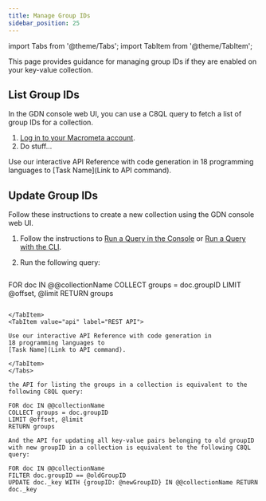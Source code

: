```yaml
---
title: Manage Group IDs
sidebar_position: 25
---
```


import Tabs from '@theme/Tabs';
import TabItem from '@theme/TabItem';

This page provides guidance for managing group IDs if they are enabled on your key-value collection.

## List Group IDs

<Tabs groupId="list-group-ids">
<TabItem value="console" label="Web Console">

In the GDN console web UI, you can use a C8QL query to fetch a list of group IDs for a collection.

1. [Log in to your Macrometa account](https://auth.paas.macrometa.io/).
2. Do stuff...

</TabItem>
<TabItem value="api" label="REST API">

Use our interactive API Reference with code generation in 
18 programming languages to 
[Task Name](Link to API command).

</TabItem>
</Tabs>

## Update Group IDs

<Tabs groupId="update-group-ids">
<TabItem value="console" label="Web Console">

Follow these instructions to create a new collection using the GDN console web UI.

1. Follow the instructions to [Run a Query in the Console](../../queries/running-queries.md#run-a-query-in-the-console) or [Run a Query with the CLI](../../queries/running-queries.md#run-a-query-with-cli).
2. Run the following query:

   ```sql
  FOR doc IN @@collectionName
  COLLECT groups = doc.groupID
  LIMIT @offset, @limit
  RETURN groups
   ```

</TabItem>
<TabItem value="api" label="REST API">

Use our interactive API Reference with code generation in 
18 programming languages to 
[Task Name](Link to API command).

</TabItem>
</Tabs>

the API for listing the groups in a collection is equivalent to the following C8QL query:

FOR doc IN @@collectionName
  COLLECT groups = doc.groupID
  LIMIT @offset, @limit
  RETURN groups

And the API for updating all key-value pairs belonging to old groupID with new groupID in a collection is equivalent to the following C8QL query:

FOR doc IN @@collectionName
  FILTER doc.groupID == @oldGroupID
  UPDATE doc._key WITH {groupID: @newGroupID} IN @@collectionName RETURN doc._key